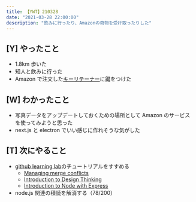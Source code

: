 ```yaml
---
title: 【YWT】210328
date: "2021-03-28 22:00:00"
description: "飲みに行ったり、Amazonの荷物を受け取ったりした"
---
```


## [Y] やったこと

- 1.8km 歩いた
- 知人と飲みに行った
- Amazon で注文した[キーリテーナー](https://www.amazon.co.jp/gp/product/B08Y6D8MMD)に鍵をつけた

## [W] わかったこと

- 写真データをアップデートしておくための場所として Amazon のサービスを使ってみようと思った
- next.js と electron でいい感じに作れそうな気がした

## [T] 次にやること

- [github learning lab](https://lab.github.com/githubtraining)のチュートリアルをすすめる
  - [Managing merge conflicts](https://lab.github.com/githubtraining/managing-merge-conflicts)
  - [Introduction to Design Thinking](https://lab.github.com/githubtraining/introduction-to-design-thinking)
  - [Introduction to Node with Express](https://lab.github.com/everydeveloper/introduction-to-node-with-express)
- node.js 関連の積読を解消する（78/200）

<!-- https://twitter.com/camomile_cafe/status/1376166549170446337?s=20 -->
